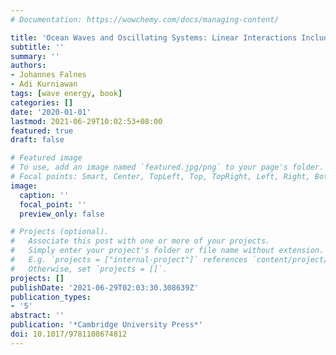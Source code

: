 ```yaml
---
# Documentation: https://wowchemy.com/docs/managing-content/

title: 'Ocean Waves and Oscillating Systems: Linear Interactions Including Wave-Energy Extraction'
subtitle: ''
summary: ''
authors:
- Johannes Falnes
- Adi Kurniawan
tags: [wave energy, book]
categories: []
date: '2020-01-01'
lastmod: 2021-06-29T10:02:53+08:00
featured: true
draft: false

# Featured image
# To use, add an image named `featured.jpg/png` to your page's folder.
# Focal points: Smart, Center, TopLeft, Top, TopRight, Left, Right, BottomLeft, Bottom, BottomRight.
image:
  caption: ''
  focal_point: ''
  preview_only: false

# Projects (optional).
#   Associate this post with one or more of your projects.
#   Simply enter your project's folder or file name without extension.
#   E.g. `projects = ["internal-project"]` references `content/project/deep-learning/index.md`.
#   Otherwise, set `projects = []`.
projects: []
publishDate: '2021-06-29T02:03:30.308639Z'
publication_types:
- '5'
abstract: ''
publication: '*Cambridge University Press*'
doi: 10.1017/9781108674812
---
```


